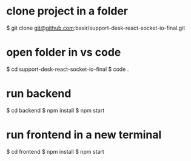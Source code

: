 # clone project in a folder
$ git clone git@github.com:basir/support-desk-react-socket-io-final.git
# open folder in vs code
$ cd support-desk-react-socket-io-final
$ code .
# run backend
$ cd backend
$ npm install
$ npm start
# run frontend in a new terminal
$ cd frontend
$ npm install
$ npm start
